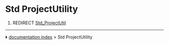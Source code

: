 # Std ProjectUtility
1.  REDIRECT [Std_ProjectUtil](Std_ProjectUtil.md)



---
⏵ [documentation index](../README.md) > Std ProjectUtility
